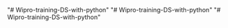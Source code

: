 "# Wipro-training-DS-with-python" 
"# Wipro-training-DS-with-python" 
"# Wipro-training-DS-with-python" 

